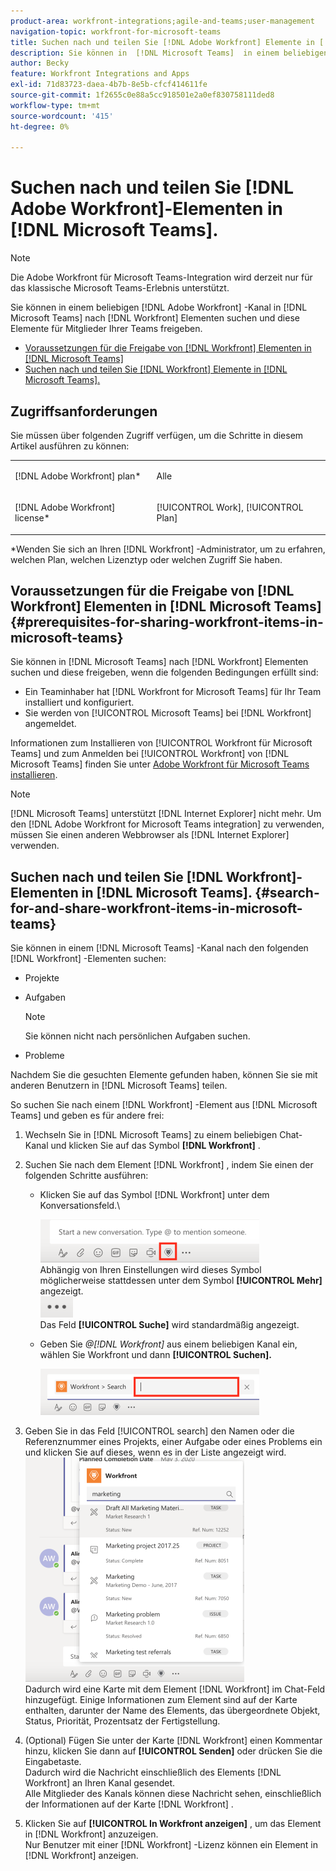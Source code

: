 ```yaml
---
product-area: workfront-integrations;agile-and-teams;user-management
navigation-topic: workfront-for-microsoft-teams
title: Suchen nach und teilen Sie [!DNL Adobe Workfront] Elemente in [!DNL Microsoft Teams].
description: Sie können in  [!DNL Microsoft Teams]  in einem beliebigen [!DNL Adobe WorkfrontWorkfront] Kanal nach [!DNL Workfront] Elementen suchen und diese Elemente für Mitglieder Ihrer Teams freigeben.
author: Becky
feature: Workfront Integrations and Apps
exl-id: 71d83723-daea-4b7b-8e5b-cfcf414611fe
source-git-commit: 1f2655c0e88a5cc918501e2a0ef830758111ded8
workflow-type: tm+mt
source-wordcount: '415'
ht-degree: 0%

---
```


# Suchen nach und teilen Sie [!DNL Adobe Workfront]-Elementen in [!DNL Microsoft Teams].

>[!NOTE]
>
>Die Adobe Workfront für Microsoft Teams-Integration wird derzeit nur für das klassische Microsoft Teams-Erlebnis unterstützt.

Sie können in einem beliebigen [!DNL Adobe Workfront] -Kanal in [!DNL Microsoft Teams] nach [!DNL Workfront] Elementen suchen und diese Elemente für Mitglieder Ihrer Teams freigeben.

* [Voraussetzungen für die Freigabe von [!DNL Workfront] Elementen in [!DNL Microsoft Teams]](#prerequisites-for-sharing-workfront-items-in-microsoft-teams-prerequisites-for-sharing-workfront-items-in-microsoft-teams)
* [Suchen nach und teilen Sie [!DNL Workfront] Elemente in [!DNL Microsoft Teams].](#search-for-and-share-adobe-workfront-items-in-microsoft-teams)

## Zugriffsanforderungen

Sie müssen über folgenden Zugriff verfügen, um die Schritte in diesem Artikel ausführen zu können:

<table style="table-layout:auto"> 
 <col> 
 <col> 
 <tbody> 
  <tr> 
   <td role="rowheader">[!DNL Adobe Workfront] plan*</td> 
   <td> <p>Alle</p> </td> 
  </tr> 
  <tr> 
   <td role="rowheader">[!DNL Adobe Workfront] license*</td> 
   <td> <p>[!UICONTROL Work], [!UICONTROL Plan]</p> </td> 
  </tr> 
 </tbody> 
</table>

&#42;Wenden Sie sich an Ihren [!DNL Workfront] -Administrator, um zu erfahren, welchen Plan, welchen Lizenztyp oder welchen Zugriff Sie haben.

## Voraussetzungen für die Freigabe von [!DNL Workfront] Elementen in [!DNL Microsoft Teams] {#prerequisites-for-sharing-workfront-items-in-microsoft-teams}

Sie können in [!DNL Microsoft Teams] nach [!DNL Workfront] Elementen suchen und diese freigeben, wenn die folgenden Bedingungen erfüllt sind:

* Ein Teaminhaber hat [!DNL Workfront for Microsoft Teams] für Ihr Team installiert und konfiguriert.
* Sie werden von [!UICONTROL Microsoft Teams] bei [!DNL Workfront] angemeldet.

Informationen zum Installieren von [!UICONTROL Workfront für Microsoft Teams] und zum Anmelden bei [!UICONTROL Workfront] von [!DNL Microsoft Teams] finden Sie unter [Adobe Workfront für Microsoft Teams installieren](../../workfront-integrations-and-apps/using-workfront-with-microsoft-teams/install-workfront-ms-teams.md).

>[!NOTE]
>
>[!DNL Microsoft Teams] unterstützt [!DNL Internet Explorer] nicht mehr. Um den [!DNL Adobe Workfront for Microsoft Teams integration] zu verwenden, müssen Sie einen anderen Webbrowser als [!DNL Internet Explorer] verwenden.


## Suchen nach und teilen Sie [!DNL Workfront]-Elementen in [!DNL Microsoft Teams]. {#search-for-and-share-workfront-items-in-microsoft-teams}

Sie können in einem [!DNL Microsoft Teams] -Kanal nach den folgenden [!DNL Workfront] -Elementen suchen:

* Projekte
* Aufgaben

  >[!NOTE]
  >
  >Sie können nicht nach persönlichen Aufgaben suchen.

* Probleme

Nachdem Sie die gesuchten Elemente gefunden haben, können Sie sie mit anderen Benutzern in [!DNL Microsoft Teams] teilen.

So suchen Sie nach einem [!DNL Workfront] -Element aus [!DNL Microsoft Teams] und geben es für andere frei:

1. Wechseln Sie in [!DNL Microsoft Teams] zu einem beliebigen Chat-Kanal und klicken Sie auf das Symbol **[!DNL Workfront]** .
1. Suchen Sie nach dem Element [!DNL Workfront] , indem Sie einen der folgenden Schritte ausführen:

   * Klicken Sie auf das Symbol [!DNL Workfront] unter dem Konversationsfeld.\

     ![ms_teams_workfront_pinned_icon_highlight.png](assets/ms-teams-workfront-pinned-icon-highlight-350x69.png)\
      Abhängig von Ihren Einstellungen wird dieses Symbol möglicherweise stattdessen unter dem Symbol **[!UICONTROL Mehr]** angezeigt.\
      ![more_icon.png](assets/more-icon-52x34.png)\
      Das Feld **[!UICONTROL Suche]** wird standardmäßig angezeigt.

   * Geben Sie *@[!DNL Workfront]* aus einem beliebigen Kanal ein, wählen Sie Workfront und dann **[!UICONTROL Suchen].**

     ![ms_teams_search_from_command.png](assets/ms-teams-search-from-command-350x74.png)

1. Geben Sie in das Feld [!UICONTROL search] den Namen oder die Referenznummer eines Projekts, einer Aufgabe oder eines Problems ein und klicken Sie auf dieses, wenn es in der Liste angezeigt wird.\
   ![ms_teams_searching_for_items.png](assets/ms-teams-searching-for-items-350x359.png)\
   Dadurch wird eine Karte mit dem Element [!DNL Workfront] im Chat-Feld hinzugefügt. Einige Informationen zum Element sind auf der Karte enthalten, darunter der Name des Elements, das übergeordnete Objekt, Status, Priorität, Prozentsatz der Fertigstellung.

1. (Optional) Fügen Sie unter der Karte [!DNL Workfront] einen Kommentar hinzu, klicken Sie dann auf **[!UICONTROL Senden]** oder drücken Sie die Eingabetaste.\
   Dadurch wird die Nachricht einschließlich des Elements [!DNL Workfront] an Ihren Kanal gesendet.\
   Alle Mitglieder des Kanals können diese Nachricht sehen, einschließlich der Informationen auf der Karte [!DNL Workfront] .

1. Klicken Sie auf **[!UICONTROL In Workfront anzeigen]** , um das Element in [!DNL Workfront] anzuzeigen.\
   Nur Benutzer mit einer [!DNL Workfront] -Lizenz können ein Element in [!DNL Workfront] anzeigen.
